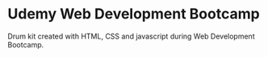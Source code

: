 # Udemy Web Development Bootcamp
Drum kit created with HTML, CSS and javascript  during Web Development Bootcamp.
